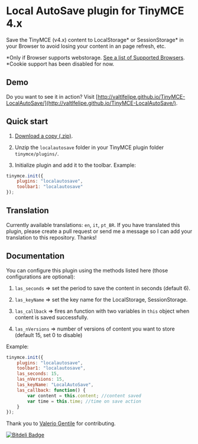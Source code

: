 Local AutoSave plugin for TinyMCE 4.x
=============

Save the TinyMCE (v4.x) content to LocalStorage* or SessionStorage* in your Browser to avoid losing your content in an page refresh, etc.

*Only if Browser supports webstorage. [See a list of Supported Browsers](http://www.html5rocks.com/features/storage#support).
*Cookie support has been disabled for now.

Demo
-----------

Do you want to see it in action? Visit [http://valtlfelipe.github.io/TinyMCE-LocalAutoSave/](http://valtlfelipe.github.io/TinyMCE-LocalAutoSave/).

Quick start
-----------

1. [Download a copy (.zip)](https://github.com/valtlfelipe/TinyMCE-LocalAutoSave/zipball/master).

2. Unzip the `localautosave` folder in your TinyMCE plugin folder `tinymce/plugins/`.

3. Initialize plugin and add it to the toolbar. Example:
```js
tinymce.init({
	plugins: "localautosave",
	toolbar1: "localautosave"
});
```

Translation
-----------

Currently available translations: `en`, `it`, `pt_BR`.
If you have translated this plugin, please create a pull request or send me a message so I can add your translation to this repository. Thanks!

Documentation
-------

You can configure this plugin using the methods listed here (those configurations are optional):

1. `las_seconds` => set the period to save the content in seconds (default 6).

2. `las_keyName` => set the key name for the LocalStorage, SessionStorage.

3. `las_callback` => fires an function with two variables in `this` object when content is saved successfully.

4. `las_nVersions` => number of versions of content you want to store (default 15, set 0 to disable) 

Example:
```js
tinymce.init({
	plugins: "localautosave",
	toolbar1: "localautosave",
	las_seconds: 15,
	las_nVersions: 15,
	las_keyName: "LocalAutoSave",
	las_callback: function() {
		var content = this.content; //content saved
		var time = this.time; //time on save action
	}
});
```

Thank you to [Valerio Gentile](https://github.com/dvcama) for contributing.

[![Bitdeli Badge](https://d2weczhvl823v0.cloudfront.net/valtlfelipe/tinymce-localautosave/trend.png)](https://bitdeli.com/free "Bitdeli Badge")